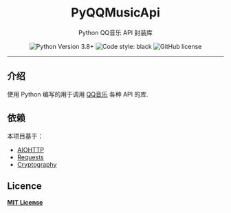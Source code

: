 <div align="center">
    <h1> PyQQMusicApi </h1>
    <p> Python QQ音乐 API 封装库 </p>

![Python Version 3.8+](https://img.shields.io/badge/Python-3.8%2B-blue)
![Code style: black](https://img.shields.io/badge/code%20style-black-000000.svg)
![GitHub license](https://img.shields.io/github/license/luren-dc/PyQQMusicApi)

</div>

---

## 介绍

使用 Python 编写的用于调用 [QQ音乐](https://y.qq.com/) 各种 API 的库.

## 依赖

本项目基于：

- [AIOHTTP](https://docs.aiohttp.org/)
- [Requests](https://requests.readthedocs.io/)
- [Cryptography](https://cryptography.io/)

## Licence

**[MIT License](https://github.com/luren-dc/QQMusicApi/blob/master/LICENSE)**
